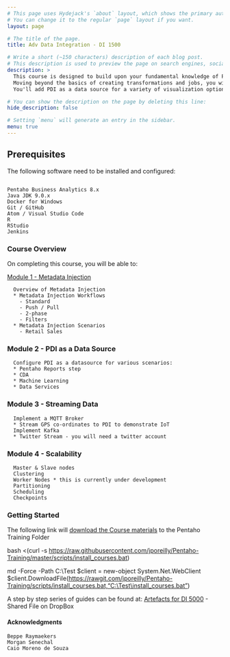 ```yaml
---
# This page uses Hydejack's `about` layout, which shows the primary author's picture and about text at the top.
# You can change it to the regular `page` layout if you want.
layout: page

# The title of the page.
title: Adv Data Integration - DI 1500

# Write a short (~150 characters) description of each blog post.
# This description is used to preview the page on search engines, social media, etc.
description: >
  This course is designed to build upon your fundamental knowledge of Pentaho Data Integration (PDI).   
  Moving beyond the basics of creating transformations and jobs, you will learn how to use PDI in real-world project scenarios.
  You'll add PDI as a data source for a variety of visualization options, utilize PDI's streaming data processing capabilties, build transformations with metadata injection, and scale and performance tune your PDI solution.

# You can show the description on the page by deleting this line:
hide_description: false

# Setting `menu` will generate an entry in the sidebar.
menu: true
---
```


## Prerequisites

The following software need to be installed and configured:
```

Pentaho Business Analytics 8.x
Java JDK 9.0.x
Docker for Windows
Git / GitHub
Atom / Visual Studio Code
R
RStudio
Jenkins

```

### Course Overview

On completing this course, you will be able to:

[Module 1 - Metadata Injection](DI1500.1.md)
```
  Overview of Metadata Injection
  * Metadata Injection Workflows
    - Standard
    - Push / Pull
    - 2-phase
    - Filters
  * Metadata Injection Scenarios
    - Retail Sales
```
### Module 2 - PDI as a Data Source
```
  Configure PDI as a datasource for various scenarios:
  * Pentaho Reports step
  * CDA
  * Machine Learning
  * Data Services
```  

### Module 3 - Streaming Data
```
  Implement a MQTT Broker
  * Stream GPS co-ordinates to PDI to demonstrate IoT
  Implement Kafka
  * Twitter Stream - you will need a twitter account
```
### Module 4 - Scalability
```
  Master & Slave nodes
  Clustering
  Worker Nodes * this is currently under development
  Partitioning
  Scheduling
  Checkpoints
```

### Getting Started
The following link will [download the Course materials](/scripts/install_courses.bat) to the Pentaho Training Folder

bash <(curl -s https://raw.githubusercontent.com/jporeilly/Pentaho-Training/master/scripts/install_courses.bat)

md -Force -Path C:\Test
$client = new-object System.Net.WebClient
$client.DownloadFile(https://rawgit.com/jporeilly/Pentaho-Training/scripts/install_courses.bat,“C:\Test\install_courses.bat”)

A step by step series of guides can be found at:
[Artefacts for DI 5000](https://www.dropbox.com/sh/6nl31ts10sjimnr/AADFXjTek4f9ANyBivVVAhqFa?dl=0) - Shared File on DropBox


#### Acknowledgments
```
Beppe Raymaekers
Morgan Senechal
Caio Moreno de Souza
```

